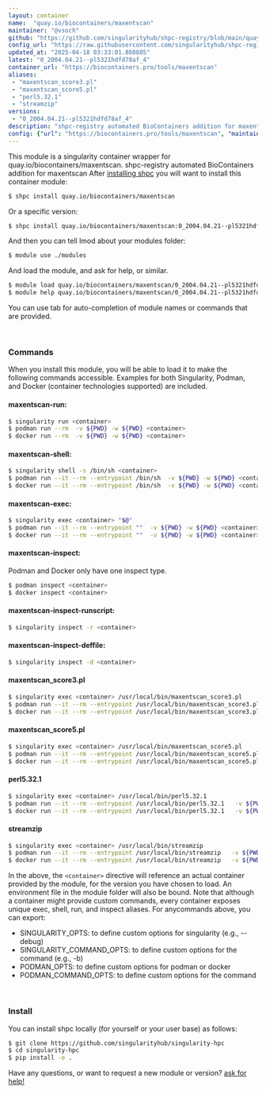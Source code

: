 ```yaml
---
layout: container
name:  "quay.io/biocontainers/maxentscan"
maintainer: "@vsoch"
github: "https://github.com/singularityhub/shpc-registry/blob/main/quay.io/biocontainers/maxentscan/container.yaml"
config_url: "https://raw.githubusercontent.com/singularityhub/shpc-registry/main/quay.io/biocontainers/maxentscan/container.yaml"
updated_at: "2025-04-18 03:33:01.860885"
latest: "0_2004.04.21--pl5321hdfd78af_4"
container_url: "https://biocontainers.pro/tools/maxentscan"
aliases:
 - "maxentscan_score3.pl"
 - "maxentscan_score5.pl"
 - "perl5.32.1"
 - "streamzip"
versions:
 - "0_2004.04.21--pl5321hdfd78af_4"
description: "shpc-registry automated BioContainers addition for maxentscan"
config: {"url": "https://biocontainers.pro/tools/maxentscan", "maintainer": "@vsoch", "description": "shpc-registry automated BioContainers addition for maxentscan", "latest": {"0_2004.04.21--pl5321hdfd78af_4": "sha256:06488462c7e5fef512486bb244d03d885330ac9c9796ad51dfa0077ddb80e4e6"}, "tags": {"0_2004.04.21--pl5321hdfd78af_4": "sha256:06488462c7e5fef512486bb244d03d885330ac9c9796ad51dfa0077ddb80e4e6"}, "docker": "quay.io/biocontainers/maxentscan", "aliases": {"maxentscan_score3.pl": "/usr/local/bin/maxentscan_score3.pl", "maxentscan_score5.pl": "/usr/local/bin/maxentscan_score5.pl", "perl5.32.1": "/usr/local/bin/perl5.32.1", "streamzip": "/usr/local/bin/streamzip"}}
---
```


This module is a singularity container wrapper for quay.io/biocontainers/maxentscan.
shpc-registry automated BioContainers addition for maxentscan
After [installing shpc](#install) you will want to install this container module:


```bash
$ shpc install quay.io/biocontainers/maxentscan
```

Or a specific version:

```bash
$ shpc install quay.io/biocontainers/maxentscan:0_2004.04.21--pl5321hdfd78af_4
```

And then you can tell lmod about your modules folder:

```bash
$ module use ./modules
```

And load the module, and ask for help, or similar.

```bash
$ module load quay.io/biocontainers/maxentscan/0_2004.04.21--pl5321hdfd78af_4
$ module help quay.io/biocontainers/maxentscan/0_2004.04.21--pl5321hdfd78af_4
```

You can use tab for auto-completion of module names or commands that are provided.

<br>

### Commands

When you install this module, you will be able to load it to make the following commands accessible.
Examples for both Singularity, Podman, and Docker (container technologies supported) are included.

#### maxentscan-run:

```bash
$ singularity run <container>
$ podman run --rm  -v ${PWD} -w ${PWD} <container>
$ docker run --rm  -v ${PWD} -w ${PWD} <container>
```

#### maxentscan-shell:

```bash
$ singularity shell -s /bin/sh <container>
$ podman run --it --rm --entrypoint /bin/sh  -v ${PWD} -w ${PWD} <container>
$ docker run --it --rm --entrypoint /bin/sh  -v ${PWD} -w ${PWD} <container>
```

#### maxentscan-exec:

```bash
$ singularity exec <container> "$@"
$ podman run --it --rm --entrypoint ""  -v ${PWD} -w ${PWD} <container> "$@"
$ docker run --it --rm --entrypoint ""  -v ${PWD} -w ${PWD} <container> "$@"
```

#### maxentscan-inspect:

Podman and Docker only have one inspect type.

```bash
$ podman inspect <container>
$ docker inspect <container>
```

#### maxentscan-inspect-runscript:

```bash
$ singularity inspect -r <container>
```

#### maxentscan-inspect-deffile:

```bash
$ singularity inspect -d <container>
```


#### maxentscan_score3.pl

```bash
$ singularity exec <container> /usr/local/bin/maxentscan_score3.pl
$ podman run --it --rm --entrypoint /usr/local/bin/maxentscan_score3.pl   -v ${PWD} -w ${PWD} <container> -c " $@"
$ docker run --it --rm --entrypoint /usr/local/bin/maxentscan_score3.pl   -v ${PWD} -w ${PWD} <container> -c " $@"
```


#### maxentscan_score5.pl

```bash
$ singularity exec <container> /usr/local/bin/maxentscan_score5.pl
$ podman run --it --rm --entrypoint /usr/local/bin/maxentscan_score5.pl   -v ${PWD} -w ${PWD} <container> -c " $@"
$ docker run --it --rm --entrypoint /usr/local/bin/maxentscan_score5.pl   -v ${PWD} -w ${PWD} <container> -c " $@"
```


#### perl5.32.1

```bash
$ singularity exec <container> /usr/local/bin/perl5.32.1
$ podman run --it --rm --entrypoint /usr/local/bin/perl5.32.1   -v ${PWD} -w ${PWD} <container> -c " $@"
$ docker run --it --rm --entrypoint /usr/local/bin/perl5.32.1   -v ${PWD} -w ${PWD} <container> -c " $@"
```


#### streamzip

```bash
$ singularity exec <container> /usr/local/bin/streamzip
$ podman run --it --rm --entrypoint /usr/local/bin/streamzip   -v ${PWD} -w ${PWD} <container> -c " $@"
$ docker run --it --rm --entrypoint /usr/local/bin/streamzip   -v ${PWD} -w ${PWD} <container> -c " $@"
```



In the above, the `<container>` directive will reference an actual container provided
by the module, for the version you have chosen to load. An environment file in the
module folder will also be bound. Note that although a container
might provide custom commands, every container exposes unique exec, shell, run, and
inspect aliases. For anycommands above, you can export:

 - SINGULARITY_OPTS: to define custom options for singularity (e.g., --debug)
 - SINGULARITY_COMMAND_OPTS: to define custom options for the command (e.g., -b)
 - PODMAN_OPTS: to define custom options for podman or docker
 - PODMAN_COMMAND_OPTS: to define custom options for the command

<br>

### Install

You can install shpc locally (for yourself or your user base) as follows:

```bash
$ git clone https://github.com/singularityhub/singularity-hpc
$ cd singularity-hpc
$ pip install -e .
```

Have any questions, or want to request a new module or version? [ask for help!](https://github.com/singularityhub/singularity-hpc/issues)
